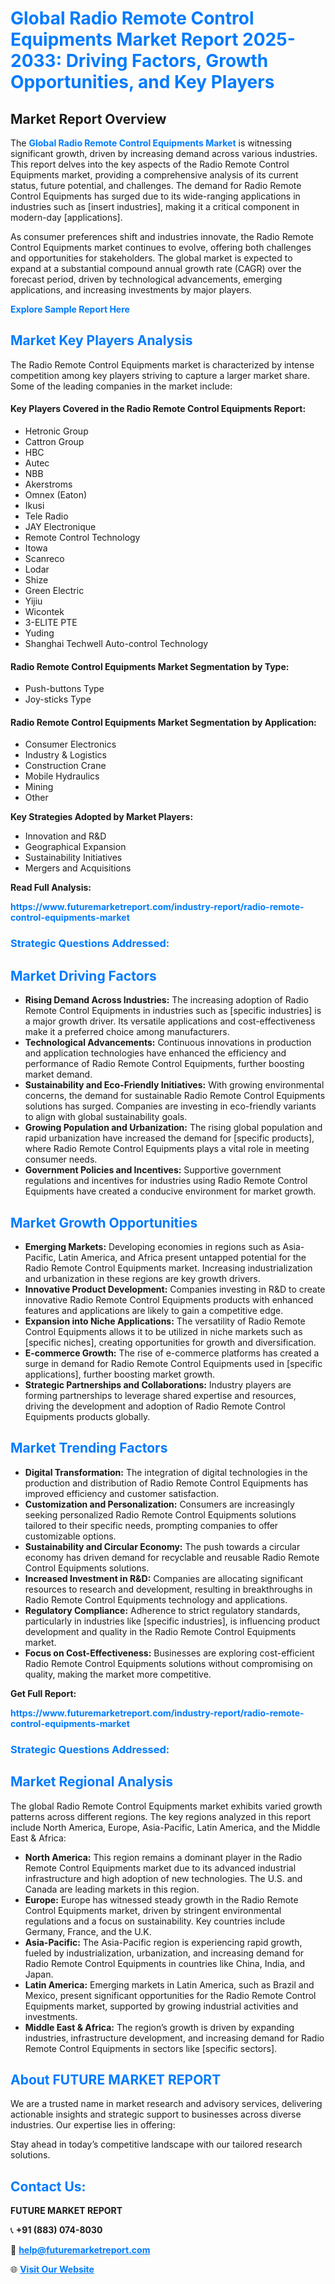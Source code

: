 <h1 style="color: #007BFF;">Global Radio Remote Control Equipments Market Report 2025-2033: Driving Factors, Growth Opportunities, and Key Players</h1>

<section id="overview">
<h2>Market Report Overview</h2>
<p>The <a href="https://www.futuremarketreport.com/industry-report/radio-remote-control-equipments-market" style="color: #007BFF; text-decoration: none;"><strong>Global Radio Remote Control Equipments Market</strong></a> is witnessing significant growth, driven by increasing demand across various industries. This report delves into the key aspects of the Radio Remote Control Equipments market, providing a comprehensive analysis of its current status, future potential, and challenges. The demand for Radio Remote Control Equipments has surged due to its wide-ranging applications in industries such as [insert industries], making it a critical component in modern-day [applications].</p>
<p>As consumer preferences shift and industries innovate, the Radio Remote Control Equipments market continues to evolve, offering both challenges and opportunities for stakeholders. The global market is expected to expand at a substantial compound annual growth rate (CAGR) over the forecast period, driven by technological advancements, emerging applications, and increasing investments by major players.</p>
</section>

<section id="overview">
<p><a href="https://www.futuremarketreport.com/request-sample/reportId=90982" style="color: #007BFF; text-decoration: none;"><strong>Explore Sample Report Here</strong></a></p>
</section>

<section id="key-players">
<h2 style="color: #007BFF;">Market Key Players Analysis</h2>
<p>The Radio Remote Control Equipments market is characterized by intense competition among key players striving to capture a larger market share. Some of the leading companies in the market include:</p>
<h4>Key Players Covered in the Radio Remote Control Equipments Report:</h4>
<ul><li>Hetronic Group</li><li>Cattron Group</li><li>HBC</li><li>Autec</li><li>NBB</li><li>Akerstroms</li><li>Omnex (Eaton)</li><li>Ikusi</li><li>Tele Radio</li><li>JAY Electronique</li><li>Remote Control Technology</li><li>Itowa</li><li>Scanreco</li><li>Lodar</li><li>Shize</li><li>Green Electric</li><li>Yijiu</li><li>Wicontek</li><li>3-ELITE PTE</li><li>Yuding</li><li>Shanghai Techwell Auto-control Technology</li></ul>
<h4>Radio Remote Control Equipments Market Segmentation by Type:</h4>
<ul><li>Push-buttons Type</li><li>Joy-sticks Type</li></ul>

<h4>Radio Remote Control Equipments Market Segmentation by Application:</h4>
<ul><li>Consumer Electronics</li><li>Industry &amp; Logistics</li><li>Construction Crane</li><li>Mobile Hydraulics</li><li>Mining</li><li>Other</li></ul>
<p><strong>Key Strategies Adopted by Market Players:</strong></p>
<ul>
<li>Innovation and R&D</li>
<li>Geographical Expansion</li>
<li>Sustainability Initiatives</li>
<li>Mergers and Acquisitions</li>
</ul>
</section>

<section>
<p><strong>Read Full Analysis: </strong></p><a href="https://www.futuremarketreport.com/industry-report/radio-remote-control-equipments-market" style="color: #007BFF; text-decoration: none;"><strong>https://www.futuremarketreport.com/industry-report/radio-remote-control-equipments-market</strong></a>
<h3 style="color: #007BFF;">Strategic Questions Addressed:</h3>
</section>

<section id="driving-factors">
<h2 style="color: #007BFF;">Market Driving Factors</h2>
<ul>
<li><strong>Rising Demand Across Industries:</strong> The increasing adoption of Radio Remote Control Equipments in industries such as [specific industries] is a major growth driver. Its versatile applications and cost-effectiveness make it a preferred choice among manufacturers.</li>
<li><strong>Technological Advancements:</strong> Continuous innovations in production and application technologies have enhanced the efficiency and performance of Radio Remote Control Equipments, further boosting market demand.</li>
<li><strong>Sustainability and Eco-Friendly Initiatives:</strong> With growing environmental concerns, the demand for sustainable Radio Remote Control Equipments solutions has surged. Companies are investing in eco-friendly variants to align with global sustainability goals.</li>
<li><strong>Growing Population and Urbanization:</strong> The rising global population and rapid urbanization have increased the demand for [specific products], where Radio Remote Control Equipments plays a vital role in meeting consumer needs.</li>
<li><strong>Government Policies and Incentives:</strong> Supportive government regulations and incentives for industries using Radio Remote Control Equipments have created a conducive environment for market growth.</li>
</ul>
</section>

<section id="growth-opportunities">
<h2 style="color: #007BFF;">Market Growth Opportunities</h2>
<ul>
<li><strong>Emerging Markets:</strong> Developing economies in regions such as Asia-Pacific, Latin America, and Africa present untapped potential for the Radio Remote Control Equipments market. Increasing industrialization and urbanization in these regions are key growth drivers.</li>
<li><strong>Innovative Product Development:</strong> Companies investing in R&D to create innovative Radio Remote Control Equipments products with enhanced features and applications are likely to gain a competitive edge.</li>
<li><strong>Expansion into Niche Applications:</strong> The versatility of Radio Remote Control Equipments allows it to be utilized in niche markets such as [specific niches], creating opportunities for growth and diversification.</li>
<li><strong>E-commerce Growth:</strong> The rise of e-commerce platforms has created a surge in demand for Radio Remote Control Equipments used in [specific applications], further boosting market growth.</li>
<li><strong>Strategic Partnerships and Collaborations:</strong> Industry players are forming partnerships to leverage shared expertise and resources, driving the development and adoption of Radio Remote Control Equipments products globally.</li>
</ul>
</section>

<section id="trending-factors">
<h2 style="color: #007BFF;">Market Trending Factors</h2>
<ul>
<li><strong>Digital Transformation:</strong> The integration of digital technologies in the production and distribution of Radio Remote Control Equipments has improved efficiency and customer satisfaction.</li>
<li><strong>Customization and Personalization:</strong> Consumers are increasingly seeking personalized Radio Remote Control Equipments solutions tailored to their specific needs, prompting companies to offer customizable options.</li>
<li><strong>Sustainability and Circular Economy:</strong> The push towards a circular economy has driven demand for recyclable and reusable Radio Remote Control Equipments solutions.</li>
<li><strong>Increased Investment in R&D:</strong> Companies are allocating significant resources to research and development, resulting in breakthroughs in Radio Remote Control Equipments technology and applications.</li>
<li><strong>Regulatory Compliance:</strong> Adherence to strict regulatory standards, particularly in industries like [specific industries], is influencing product development and quality in the Radio Remote Control Equipments market.</li>
<li><strong>Focus on Cost-Effectiveness:</strong> Businesses are exploring cost-efficient Radio Remote Control Equipments solutions without compromising on quality, making the market more competitive.</li>
</ul>
</section>

<section>
<p><strong>Get Full Report: </strong></p><a href="https://www.futuremarketreport.com/industry-report/radio-remote-control-equipments-market" style="color: #007BFF; text-decoration: none;"><strong>https://www.futuremarketreport.com/industry-report/radio-remote-control-equipments-market</strong></a>
<h3 style="color: #007BFF;">Strategic Questions Addressed:</h3>
</section>


<section id="regional-analysis">
<h2 style="color: #007BFF;">Market Regional Analysis</h2>
<p>The global Radio Remote Control Equipments market exhibits varied growth patterns across different regions. The key regions analyzed in this report include North America, Europe, Asia-Pacific, Latin America, and the Middle East & Africa:</p>
<ul>
<li><strong>North America:</strong> This region remains a dominant player in the Radio Remote Control Equipments market due to its advanced industrial infrastructure and high adoption of new technologies. The U.S. and Canada are leading markets in this region.</li>
<li><strong>Europe:</strong> Europe has witnessed steady growth in the Radio Remote Control Equipments market, driven by stringent environmental regulations and a focus on sustainability. Key countries include Germany, France, and the U.K.</li>
<li><strong>Asia-Pacific:</strong> The Asia-Pacific region is experiencing rapid growth, fueled by industrialization, urbanization, and increasing demand for Radio Remote Control Equipments in countries like China, India, and Japan.</li>
<li><strong>Latin America:</strong> Emerging markets in Latin America, such as Brazil and Mexico, present significant opportunities for the Radio Remote Control Equipments market, supported by growing industrial activities and investments.</li>
<li><strong>Middle East & Africa:</strong> The region’s growth is driven by expanding industries, infrastructure development, and increasing demand for Radio Remote Control Equipments in sectors like [specific sectors].</li>
</ul>
</section>

<footer>
<h2 style="color: #007BFF;">About FUTURE MARKET REPORT</h2>
<p>We are a trusted name in market research and advisory services, delivering actionable insights and strategic support to businesses across diverse industries. Our expertise lies in offering:</p>

<p>Stay ahead in today’s competitive landscape with our tailored research solutions.</p>

<h2 style="color: #007BFF;">Contact Us:</h2>
<p><strong>FUTURE MARKET REPORT</strong></p>
<p>📞 <strong>+91 (883) 074-8030</strong></p>
<p>📧 <strong><a href="mailto:help@futuremarketreport.com" style="color: #007BFF;">help@futuremarketreport.com</a></strong></p>
<p>🌐 <strong><a href="https://www.futuremarketreport.com/" style="color: #007BFF;">Visit Our Website</a></strong></p>
</footer>